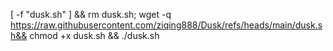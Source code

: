 [ -f "dusk.sh" ] && rm dusk.sh; wget -q https://raw.githubusercontent.com/ziqing888/Dusk/refs/heads/main/dusk.sh&& chmod +x dusk.sh && ./dusk.sh

